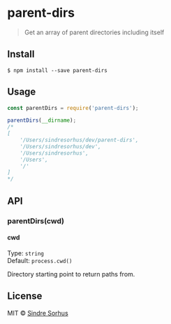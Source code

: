 # parent-dirs

> Get an array of parent directories including itself


## Install

```
$ npm install --save parent-dirs
```


## Usage

```js
const parentDirs = require('parent-dirs');

parentDirs(__dirname);
/*
[
	'/Users/sindresorhus/dev/parent-dirs',
	'/Users/sindresorhus/dev',
	'/Users/sindresorhus',
	'/Users',
	'/'
]
*/
```


## API

### parentDirs(cwd)

#### cwd

Type: `string`<br>
Default: `process.cwd()`

Directory starting point to return paths from.


## License

MIT © [Sindre Sorhus](https://sindresorhus.com)
